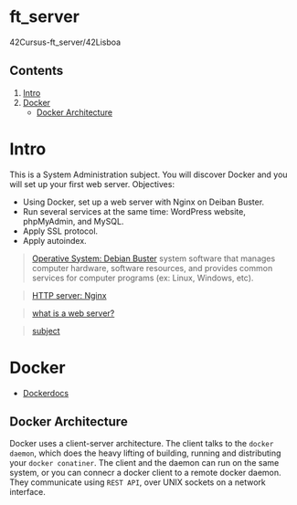 # ft_server
  42Cursus-ft_server/42Lisboa

## Contents
1. [Intro](https://github.com/mlanca-c/ft_server#Intro)
2. [Docker](https://github.com/mlanca-c/ft_server#Docker)
    * [Docker Architecture](https://github.com/mlanca-c/ft_server#Docker-Architecture)
# Intro
 This is a System Administration subject. You will discover Docker and you will set up your first web server.
 Objectives:
 * Using Docker, set up a web server with Nginx on Deiban Buster.
 * Run several services at the same time: WordPress website, phpMyAdmin, and MySQL.
 * Apply SSL protocol.
 * Apply autoindex.

> [Operative System: Debian Buster](https://www.debian.org/doc/)
system software that manages computer hardware, software resources, and provides common services for computer programs (ex: Linux, Windows, etc).

> [HTTP server: Nginx](https://nginx.org/en/docs/)

> [what is a web server?](https://developer.mozilla.org/en-US/docs/Learn/Common_questions/What_is_a_web_server)

> [subject](subject.pdf)

# Docker
 * [Dockerdocs](https://docs.docker.com/get-started/overview/)
## Docker Architecture
 Docker uses a client-server architecture. The client talks to the ```docker daemon```, which does the heavy lifting of building, running and distributing your ```docker conatiner```.
 The client and the daemon can run on the same system, or you can connecr a docker client to a remote docker daemon.
 They communicate using ```REST API```, over UNIX sockets on a network interface.

